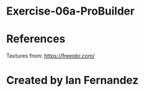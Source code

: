 # Exercise-06a-ProBuilder

# References

Textures from: https://freepbr.com/

# Created by Ian Fernandez